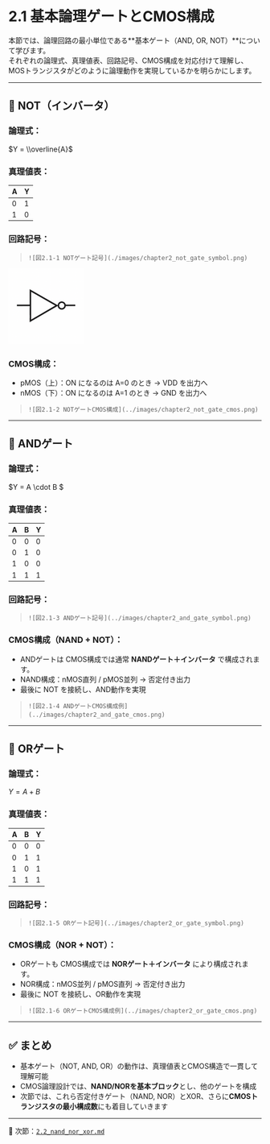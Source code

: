 # 2.1 基本論理ゲートとCMOS構成

本節では、論理回路の最小単位である**基本ゲート（AND, OR, NOT）**について学びます。  
それぞれの論理式、真理値表、回路記号、CMOS構成を対応付けて理解し、MOSトランジスタがどのように論理動作を実現しているかを明らかにします。

---

## 🔹 NOT（インバータ）

### 論理式：

$Y = \\overline{A}$

### 真理値表：

| A | Y |
|---|---|
| 0 | 1 |
| 1 | 0 |

### 回路記号：
> `![図2.1-1 NOTゲート記号](./images/chapter2_not_gate_symbol.png)`
<img src="./images/chapter2_not_gate_symbol.png" alt="図2.1-1 NOTゲート記号 " width="150px">

### CMOS構成：
- pMOS（上）：ON になるのは A=0 のとき → VDD を出力へ
- nMOS（下）：ON になるのは A=1 のとき → GND を出力へ

> `![図2.1-2 NOTゲートCMOS構成](../images/chapter2_not_gate_cmos.png)`

---

## 🔹 ANDゲート

### 論理式：

$Y = A \\cdot B $


### 真理値表：

| A | B | Y |
|---|---|---|
| 0 | 0 | 0 |
| 0 | 1 | 0 |
| 1 | 0 | 0 |
| 1 | 1 | 1 |

### 回路記号：
> `![図2.1-3 ANDゲート記号](../images/chapter2_and_gate_symbol.png)`

### CMOS構成（NAND + NOT）：
- ANDゲートは CMOS構成では通常 **NANDゲート＋インバータ** で構成されます。
- NAND構成：nMOS直列 / pMOS並列 → 否定付き出力
- 最後に NOT を接続し、AND動作を実現

> `![図2.1-4 ANDゲートCMOS構成例](../images/chapter2_and_gate_cmos.png)`

---

## 🔹 ORゲート

### 論理式：

$Y = A + B$

### 真理値表：

| A | B | Y |
|---|---|---|
| 0 | 0 | 0 |
| 0 | 1 | 1 |
| 1 | 0 | 1 |
| 1 | 1 | 1 |

### 回路記号：
> `![図2.1-5 ORゲート記号](../images/chapter2_or_gate_symbol.png)`

### CMOS構成（NOR + NOT）：
- ORゲートも CMOS構成では **NORゲート＋インバータ** により構成されます。
- NOR構成：nMOS並列 / pMOS直列 → 否定付き出力
- 最後に NOT を接続し、OR動作を実現

> `![図2.1-6 ORゲートCMOS構成例](../images/chapter2_or_gate_cmos.png)`

---

## ✅ まとめ

- 基本ゲート（NOT, AND, OR）の動作は、真理値表とCMOS構造で一貫して理解可能
- CMOS論理設計では、**NAND/NORを基本ブロック**とし、他のゲートを構成
- 次節では、これら否定付きゲート（NAND, NOR）とXOR、さらに**CMOSトランジスタの最小構成数**にも着目していきます

---

📎 次節：[`2.2_nand_nor_xor.md`](./2.2_nand_nor_xor.md)
